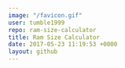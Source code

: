 ```yaml
---
image: "/favicon.gif"
user: tumble1999
repo: ram-size-calculator
title: Ram Size Calculator
date: 2017-05-23 11:19:53 +0000
layout: github
---
```

